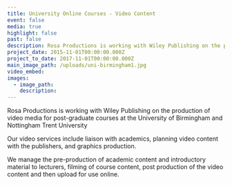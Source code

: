 ```yaml
---
title: University Online Courses - Video Content
event: false
media: true
highlight: false
past: false
description: Rosa Productions is working with Wiley Publishing on the production of educational video media for post-graduate courses at the University of Birmingham and Nottingham Trent University.
project_date: 2015-11-01T00:00:00.000Z
project_to_date: 2017-11-01T00:00:00.000Z
main_image_path: /uploads/uni-birmingham1.jpg
video_embed:
images:
  - image_path:
    description:
---
```



Rosa Productions is working with Wiley Publishing on the production of video media for post-graduate courses at the University of Birmingham and Nottingham Trent University

Our video services include liaison with academics, planning video content with the publishers, and graphics production.

We manage the pre-production of academic content and introductory material to lecturers, filming of course content, post production of the video content and then upload for use online.